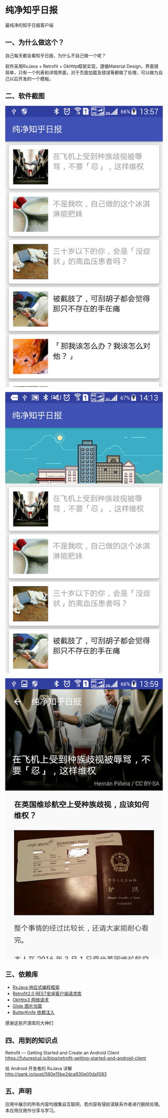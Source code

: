 # 纯净知乎日报
最纯净的知乎日报客户端
## 一、为什么做这个？
自己每天都会看知乎日报，为什么不自己做一个呢？

软件采用RxJava + Retrofit + OkHttp框架实现，遵循Material Design，界面很简单，只有一个列表和详情界面，对于页面加载及错误等都做了处理，可以做为自己以后开发的一个模板。
## 二、软件截图
![首页列表](/screenshot/screenshot1.png)

![列表刷新](/screenshot/screenshot2.png)

![日报详情](/screenshot/screenshot3.png)

## 三、依赖库
* [RxJava 响应式编程框架](https://github.com/ReactiveX/RxJava)
* [Retrofit2.0 REST安卓客户端请求库](https://github.com/square/retrofit)
* [OkHttp3 网络请求](https://github.com/square/okhttp)
* [Glide 图片加载](https://github.com/bumptech/glide)
* [ButterKnife 依赖注入](https://github.com/JakeWharton/butterknife) 

感谢这些开源库的大神们
## 四、用到的知识点
Retrofit — Getting Started and Create an Android Client
<br>https://futurestud.io/blog/retrofit-getting-started-and-android-client</br>

给 Android 开发者的 RxJava 详解
<br>http://gank.io/post/560e15be2dca930e00da1083</br>

## 五、声明
应用中展示的所有内容均搜集自互联网，若内容有侵权请联系作者进行删除处理。本应用仅用作分享与学习。


